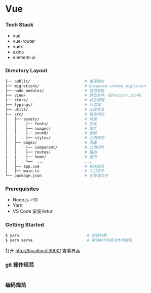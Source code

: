 <h1>
Vue
</h1>

### Tech Stack

- vue
- vue-router
- vuex
- axios
- element-ui

### Directory Layout

```bash
├── public/                        # 编译输出
├── migrations/                    # Database schema migration
├── node_modules/                  # 项目依赖
├── view/                          # 静态文件，如favicon.ico等.
├── store/                         # 状态管理
├── typings/                       # ts类型
├── utils/                         # 工具方法
├── src/                           # 程序代码
│   ├── assets/                    # 资源
│   │    ├── fonts/                # 字体
│   │    ├── images/               # 图片
│   │    ├── sound/                # 音频
│   │    ├── styles/               # 公用样式
│   ├── pages/                     # 页面
│   │    ├── component/            # 公用组件
│   │    ├── routes/               # 路由
│   │    ├── home/                 # 首页
│   │    └──  ...                  ...
│   ├── app.vue                    # 程序首页
│   ├── main.ts                    # 入口文件
└── package.json                   # 包管理文件
```

### Prerequisites
- Node.js >10
- Yarn
- VS Code 安装Vetur

### Getting Started

```bash
$ yarn                              # 安装依赖
$ yarn serve                        # 编译APP并启动本地服务
```

打开 [http://localhost:3000/](http://localhost:3000/) 查看界面<br>

### git 操作规范

```bash

```

### 编码规范


